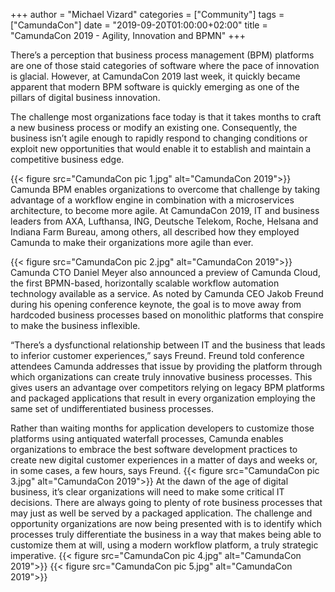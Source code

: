 +++
author = "Michael Vizard"
categories = ["Community"]
tags = ["CamundaCon"]
date = "2019-09-20T01:00:00+02:00"
title = "CamundaCon 2019 - Agility, Innovation and BPMN"
+++

There’s a perception that business process management (BPM) platforms are one of those staid categories of software where the pace of innovation is glacial. However, at CamundaCon 2019 last week, it quickly became apparent that modern BPM software is quickly emerging as one of the pillars of digital business innovation.

<!--more-->
The challenge most organizations face today is that it takes months to craft a new business process or modify an existing one. Consequently, the business isn’t agile enough to rapidly respond to changing conditions or exploit new opportunities that would enable it to establish and maintain a competitive business edge.

{{< figure src="CamundaCon pic 1.jpg" alt="CamundaCon 2019">}}
Camunda BPM enables organizations to overcome that challenge by taking advantage of a workflow engine in combination with a microservices architecture, to become more agile. At CamundaCon 2019, IT and business leaders from AXA, Lufthansa, ING, Deutsche Telekom, Roche, Helsana and Indiana Farm Bureau, among others, all described how they employed Camunda to make their organizations more agile than ever.

{{< figure src="CamundaCon pic 2.jpg" alt="CamundaCon 2019">}}
Camunda CTO Daniel Meyer also announced a preview of Camunda Cloud, the first BPMN-based, horizontally scalable workflow automation technology available as a service. As noted by Camunda CEO Jakob Freund during his opening conference keynote, the goal is to move away from hardcoded business processes based on monolithic platforms that conspire to make the business inflexible.

 “There’s a dysfunctional relationship between IT and the business that leads to inferior customer experiences,” says Freund.
Freund told conference attendees Camunda addresses that issue by providing the platform through which organizations can create truly innovative business processes. This gives users an advantage over competitors relying on legacy BPM platforms and packaged applications that result in every organization employing the same set of undifferentiated business processes.

Rather than waiting months for application developers to customize those platforms using antiquated waterfall processes, Camunda enables organizations to embrace the best software development practices to create new digital customer experiences in a matter of days and weeks or, in some cases, a few hours, says Freund.
{{< figure src="CamundaCon pic 3.jpg" alt="CamundaCon 2019">}}
At the dawn of the age of digital business, it’s clear organizations will need to make some critical IT decisions. There are always going to plenty of rote business processes that may just as well be served by a packaged application. The challenge and opportunity organizations are now being presented with is to identify which processes truly differentiate the business in a way that makes being able to customize them at will, using a modern workflow platform, a truly strategic imperative.
{{< figure src="CamundaCon pic 4.jpg" alt="CamundaCon 2019">}}
{{< figure src="CamundaCon pic 5.jpg" alt="CamundaCon 2019">}}

